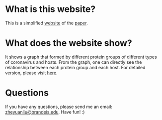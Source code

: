 # What is this website?

This is a simplified [website](https://franciscoliu.github.io/francisco.github.io-virus-host/) of the [paper](https://www.cell.com/patterns/fulltext/S2666-3899(21)00062-3?_returnURL=https%3A%2F%2Flinkinghub.elsevier.com%2Fretrieve%2Fpii%2FS2666389921000623%3Fshowall%3Dtrue).

# What does the website show?

It shows a graph that formed by different protein groups of different types of coronavirus and hosts. From the graph, one can directly see the relationship between each protein group and each host. For detailed version, please visit [here](https://franciscoliu.github.io/detailed-virus-host.github.io/).

# Questions

If you have any questions, please send me an email: zheyuanliu@brandeis.edu. 
Have fun! :)

